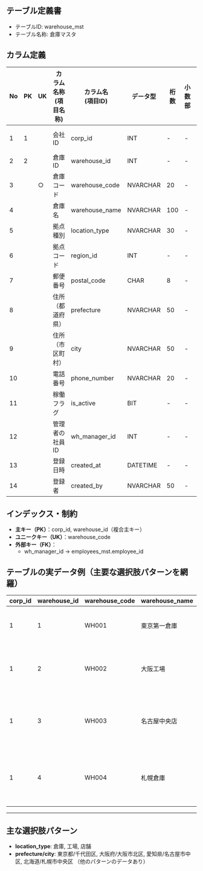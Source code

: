 ## テーブル定義書

- テーブルID: warehouse_mst
- テーブル名称: 倉庫マスタ


## カラム定義

| No | PK | UK | カラム名称<br>(項目名称) | カラム名<br>(項目ID) | データ型   | 桁数 | 小数部 | NULL許可 | 初期値     | 備考                                  |
|----|----|----|-------------------------|---------------------|------------|------|--------|----------|------------|---------------------------------------|
| 1  | 1  |    | 会社ID                  | corp_id             | INT        | -    | -      | ×        | 0          | corp_id, warehouse_idの複合主キー     |
| 2  | 2  |    | 倉庫ID                  | warehouse_id        | INT        | -    | -      | ×        | IDENTITY   | 自動採番                              |
| 3  |    | ○  | 倉庫コード              | warehouse_code      | NVARCHAR   | 20   | -      | ×        |            | 一意制約あり                           |
| 4  |    |    | 倉庫名                  | warehouse_name      | NVARCHAR   | 100  | -      | ×        |            |                                       |
| 5  |    |    | 拠点種別                | location_type       | NVARCHAR   | 30   | -      | ×        | '倉庫'     | 倉庫 / 店舗 / 工場など                 |
| 6  |    |    | 拠点コード              | region_id           | INT        | -    | -      | ×        | 0          |                                       |
| 7  |    |    | 郵便番号                | postal_code         | CHAR       | 8    | -      | ○        | NULL       |                                       |
| 8  |    |    | 住所（都道府県）        | prefecture          | NVARCHAR   | 50   | -      | ○        | NULL       |                                       |
| 9  |    |    | 住所（市区町村）        | city                | NVARCHAR   | 50   | -      | ○        | NULL       |                                       |
| 10 |    |    | 電話番号                | phone_number        | NVARCHAR   | 20   | -      | ○        | NULL       |                                       |
| 11 |    |    | 稼働フラグ              | is_active           | BIT        | -    | -      | ×        | 1          | 0:無効, 1:有効                        |
| 12 |    |    | 管理者の社員ID          | wh_manager_id       | INT        | -    | -      | ○        | NULL       | employees_mst 外部キー                |
| 13 |    |    | 登録日時                | created_at          | DATETIME   | -    | -      | ×        | GETDATE()  |                                       |
| 14 |    |    | 登録者                  | created_by          | NVARCHAR   | 50   | -      | ×        | SYSTEM     | APIまたはユーザー名                   |


## インデックス・制約

- **主キー（PK）**：corp_id, warehouse_id（複合主キー）
- **ユニークキー（UK）**：warehouse_code
- **外部キー（FK）**：
    - wh_manager_id → employees_mst.employee_id


## テーブルの実データ例（主要な選択肢パターンを網羅）

| corp_id | warehouse_id | warehouse_code | warehouse_name | location_type | region_id | postal_code | prefecture | city         | phone_number    | is_active | wh_manager_id | created_at              | created_by |
|---------|--------------|---------------|---------------|--------------|-----------|-------------|------------|--------------|-----------------|-----------|---------------|-------------------------|------------|
| 1       | 1            | WH001         | 東京第一倉庫  | 倉庫         | 1         | 1000001     | 東京都     | 千代田区     | 03-1234-5678    | 1         | 2             | 2025-05-15 06:27:56.403 | SYSTEM     |
| 1       | 2            | WH002         | 大阪工場      | 工場         | 2         | 5300001     | 大阪府     | 大阪市北区   | 06-2345-6789    | 1         | 2             | 2025-05-15 06:27:56.403 | SYSTEM     |
| 1       | 3            | WH003         | 名古屋中央店  | 店舗         | 3         | 4600001     | 愛知県     | 名古屋市中区 | 052-3456-7890   | 1         | 2             | 2025-05-15 06:27:56.403 | SYSTEM     |
| 1       | 4            | WH004         | 札幌倉庫      | 倉庫         | 4         | 0600001     | 北海道     | 札幌市中央区 | 011-1111-2222   | 1         | 3             | 2025-05-15 06:27:56.403 | admin      |

---

## 主な選択肢パターン

- **location_type**: 倉庫, 工場, 店舗
- **prefecture/city**: 東京都/千代田区, 大阪府/大阪市北区, 愛知県/名古屋市中区, 北海道/札幌市中央区 （他のパターンのデータあり）
